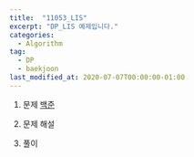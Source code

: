 ```yaml
---
title:  "11053_LIS"
excerpt: "DP_LIS 예제입니다."
categories:
  - Algorithm
tag:
  - DP
  - baekjoon
last_modified_at: 2020-07-07T00:00:00-01:00
---
```

1. 문제
[백준](https://www.acmicpc.net/problem/11053)

2. 문제 해설

3. 풀이